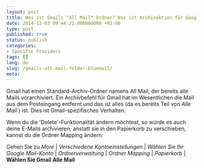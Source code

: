```yaml
---
layout: post
title: Was ist Gmails "All Mail" Ordner? Was ist Archivaktion für Google Mail?
date: 2014-12-03 09:44:21.000000000 +02:00
type: post
published: true
status: publish
categories:
- Specific Providers
tags: []
lang: de
slug: /gmails-all-mail-folder-bluemail/
meta:
---
```


Gmail hat einen Standard-Archiv-Ordner namens All Mail, der bereits alle Mails vorarchiviert. Ein Archivbefehl für Gmail hat im Wesentlichen die Mail aus dem Posteingang entfernt und das ist alles (da es bereits Teil von <i>Alle Mail </i>) ist. Dies ist Gmail-spezifisches Verhalten.

Wenn du die 'Delete'-Funktionalität ändern möchtest, so würde es auch deine E-Mails archivieren, anstatt sie in den Papierkorb zu verschieben, kannst du die Ordner Mapping ändern:

Gehen Sie zu *More* \| *Verschiedene Kontoeinstellungen* \| *Wählen Sie Ihr Google Mail-Konto* \| *Ordnerverwaltung* \| *Ordner Mapping* \| *Papierkorb* \| **Wählen Sie Gmail Alle Mail**
